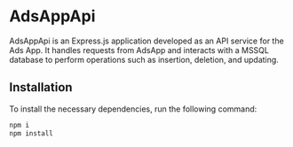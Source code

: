 # AdsAppApi

AdsAppApi is an Express.js application developed as an API service for the Ads App. It handles requests from AdsApp and interacts with a MSSQL database to perform operations such as insertion, deletion, and updating.

## Installation

To install the necessary dependencies, run the following command:

```sh
npm i 
npm install
